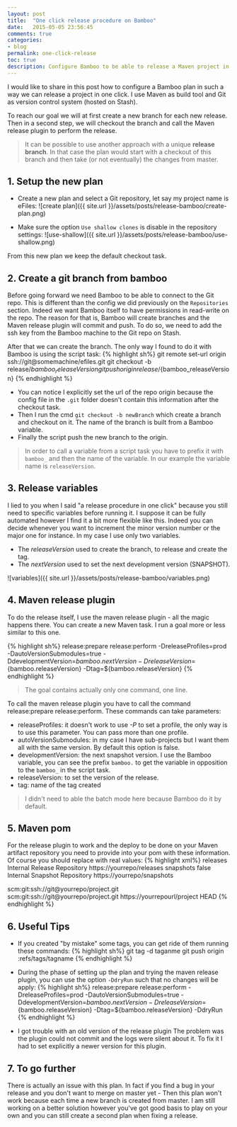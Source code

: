 ```yaml
---
layout: post
title:  "One click release procedure on Bamboo"
date:   2015-05-05 23:56:45
comments: true
categories:
- blog
permalink: one-click-release
toc: true
description: Configure Bamboo to be able to release a Maven project in one click (more or less).
---
```


I would like to share in this post how to configure a Bamboo plan in such a way we can release a project in one click. I use Maven as build
tool and Git as version  control system (hosted on Stash).

To reach our goal we will at first create a new branch for each new release. Then in a second
step, we will checkout the branch and call the Maven release plugin to perform the release.

> It can be possible to use another approach with a unique __release branch__. 
In that case the plan would start with a checkout of this branch and then take (or not eventually) the changes from master. 

## 1. Setup the new plan

- Create a new plan and select a Git repository, let say my project name is eFiles:
![create plan]({{ site.url }}/assets/posts/release-bamboo/create-plan.png)

- Make sure the option `Use shallow clones` is disable in the repository settings:
![use-shallow]({{ site.url }}/assets/posts/release-bamboo/use-shallow.png)

From this new plan we keep the default checkout task.

## 2. Create a git branch from bamboo

Before going forward we need Bamboo to be able to connect to the Git repo. This is different than the config we did
previously on the `Repositories` section. Indeed we want Bamboo itself to have permissions in read-write on the repo. The reason for that is, 
Bamboo will create branches and the Maven release plugin will commit and push. To do so, we need to add the ssh key from the Bamboo machine to the Git repo on Stash.

After that we can create the branch. The only way I found to do it with Bamboo is using the script task:
{% highlight sh%}
git remote set-url origin ssh://git@somemachine/efiles.git
git checkout -b release/${bamboo_releaseVersion}
git push origin release/${bamboo_releaseVersion}
{% endhighlight %}

- You can notice I explicitly set the url of the repo origin because the config file in the `.git` folder doesn't contain this information after the checkout task. 
- Then I run the cmd `git checkout -b newBranch` which create a branch and checkout on it. The name of the branch is
built from a Bamboo variable.
- Finally the script push the new branch to the origin.
 
 > In order to call a variable from a script task you have to prefix it with `bamboo_` and then the name of the
 variable. In our example the variable name is `releaseVersion`.

## 3. Release variables

I lied to you when I said "a release procedure in one click" because you still need to specific variables before running
 it. I suppose it can be fully automated however I find it a bit more flexible like this. Indeed you can decide whenever you want to increment the minor version number or the major one for instance. In my case I use only two
 variables.

 - The *releaseVersion* used to create the branch, to release and create the tag. 
 - The *nextVersion* used to set the next development version (SNAPSHOT). 

![variables]({{ site.url }}/assets/posts/release-bamboo/variables.png)

## 4. Maven release plugin

To do the release itself, I use the maven release plugin - all the magic happens there. You can create a new Maven
task. I
run a goal more or less similar to this one.

{% highlight sh%}
release:prepare
release:perform
-DreleaseProfiles=prod
-DautoVersionSubmodules=true
-DdevelopmentVersion=${bamboo.nextVersion}
-DreleaseVersion=${bamboo.releaseVersion}
-Dtag=${bamboo.releaseVersion}
{% endhighlight %}

> The goal contains actually only one command, one line.

To call the maven release plugin you have to call the command release:prepare release:perform. These commands can
take parameters:

- releaseProfiles: it doesn't work to use *-P* to set a profile, the only way is to use this parameter. You can pass
more than
one
profile.
- autoVersionSubmodules: in my case I have sub-projects but I want them all with the same version. By default this
option is false.
- developmentVersion: the next snapshot version. I use the Bamboo variable, you can see the prefix `bamboo.` to get
the variable in opposition to the `bamboo_` in the script task.
- releaseVersion: to set the version of the release.
- tag: name of the tag created

> I didn't need to able the batch mode here because Bamboo do it by default.

## 5. Maven pom

For the release plugin to work and the deploy to be done on your Maven artifact repository you need to provide into your
pom with these information. Of course you should replace with real values:
{% highlight xml%}
<distributionManagement>
  <repository>
    <id>releases</id>
    <name>Internal Release Repository</name>
    <url>https://yourrepo/releases</url>
  </repository>
  <snapshotRepository>
    <id>snapshots</id>
    <uniqueVersion>false</uniqueVersion>
    <name>Internal Snapshot Repository</name>
    <url>https://yourrepo/snapshots</url>
  </snapshotRepository>
</distributionManagement>

<scm>
  <developerConnection>scm:git:ssh://git@yourrepo/project.git</developerConnection>
  <connection>scm:git:ssh://git@yourrepo/project.git</connection>
  <url>https://yourrepourl/project</url>
  <tag>HEAD</tag>
  </scm>
{% endhighlight %}

## 6. Useful Tips

- If you created "by mistake" some tags, you can get ride of them running these commands:
{% highlight sh%}
git tag -d taganme
git push origin :refs/tags/tagname
{% endhighlight %}

- During the phase of setting up the plan and trying the maven release plugin, you can use the option `-DdryRun` such
that
 no
changes will
 be apply:
{% highlight sh%}
release:prepare
release:perform
-DreleaseProfiles=prod
-DautoVersionSubmodules=true
-DdevelopmentVersion=${bamboo.nextVersion}
-DreleaseVersion=${bamboo.releaseVersion}
-Dtag=${bamboo.releaseVersion}
-DdryRun
{% endhighlight %}

- I got trouble with an old version of the release plugin The problem was the plugin could not commit and the logs
were silent about it. To fix it I had to set explicitly a newer version for this plugin.

## 7. To go further

There is actually an issue with this plan. In fact if you find a bug in your release and you don't
want to merge on master yet - Then this plan won't work because each time a new branch is created
from master. I am still working on a better solution however you've got good basis to play on your own and you can
still create a second plan when fixing a release.